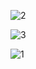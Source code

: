 ![2](D:\daeun\reactstudy\comment-app\imgs\2.PNG)



![3](D:\daeun\reactstudy\comment-app\imgs\3.PNG)



![1](D:\daeun\reactstudy\comment-app\imgs\1.PNG)